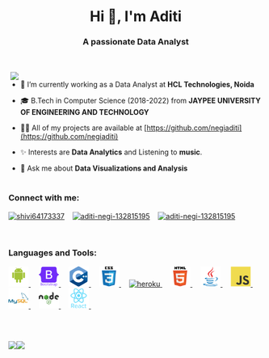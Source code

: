 <h1 align="center">Hi 👋, I'm Aditi</h1>
<h3 align="center">A passionate Data Analyst </h3><br /><br/>

<img src="https://cdn.dribbble.com/users/1857592/screenshots/3848396/character-typing.gif" align="right" width="500">

- 🔭 I’m currently working as a Data Analyst at **HCL Technologies, Noida**

- 🎓 B.Tech in Computer Science (2018-2022) from **JAYPEE UNIVERSITY OF ENGINEERING AND TECHNOLOGY**

- 👨‍💻 All of my projects are available at [https://github.com/negiaditi](https://github.com/negiaditi)

- ✨ Interests are **Data Analytics** and Listening to **music**.


- 💬 Ask me about **Data Visualizations and Analysis**
<br /><br/>
<h3 align="left">Connect with me:</h3>
<p align="left">
<a href="https://twitter.com/negiaditi1" target="blank"><img align="center" src="https://raw.githubusercontent.com/rahuldkjain/github-profile-readme-generator/master/src/images/icons/Social/twitter.svg" alt="shivi64173337" height="30" width="40" /></a>&nbsp;&nbsp;&nbsp;
<a href="https://www.linkedin.com/in/aditi-negi-132815195" target="blank"><img align="center" src="https://raw.githubusercontent.com/rahuldkjain/github-profile-readme-generator/master/src/images/icons/Social/linked-in-alt.svg" alt="aditi-negi-132815195" height="30" width="40" /></a>&nbsp;&nbsp;&nbsp;
<a href="mailto:negiaditi2609@gmail.com" target="blank"><img align="center" src="https://cdn.icon-icons.com/icons2/1011/PNG/512/Gmail_icon-icons.com_75706.png" alt="aditi-negi-132815195" height="30" width="40" /></a>&nbsp;&nbsp;&nbsp;
</p>
<br />
<h3 align="left">Languages and Tools:</h3>
<p align="left"> 
  <a href="https://developer.android.com" target="_blank"> <img src="https://raw.githubusercontent.com/devicons/devicon/master/icons/android/android-original-wordmark.svg" alt="android" width="40" height="40"/> </a>&nbsp;&nbsp;&nbsp;
  <a href="https://getbootstrap.com" target="_blank"> <img src="https://raw.githubusercontent.com/devicons/devicon/master/icons/bootstrap/bootstrap-plain-wordmark.svg" alt="bootstrap" width="40" height="40"/> </a>&nbsp;&nbsp;&nbsp;
  <a href="https://www.w3schools.com/cpp/" target="_blank"> <img src="https://raw.githubusercontent.com/devicons/devicon/master/icons/cplusplus/cplusplus-original.svg" alt="cplusplus" width="40" height="40"/> </a>&nbsp;&nbsp;&nbsp;
  <a href="https://www.w3schools.com/css/" target="_blank"> <img src="https://raw.githubusercontent.com/devicons/devicon/master/icons/css3/css3-original-wordmark.svg" alt="css3" width="40" height="40"/> </a>&nbsp;&nbsp;&nbsp;
  <a href="https://heroku.com" target="_blank"> <img src="https://www.vectorlogo.zone/logos/heroku/heroku-icon.svg" alt="heroku" width="40" height="40"/> </a>&nbsp;&nbsp;&nbsp;
  <a href="https://www.w3.org/html/" target="_blank"> <img src="https://raw.githubusercontent.com/devicons/devicon/master/icons/html5/html5-original-wordmark.svg" alt="html5" width="40" height="40"/> </a>&nbsp;&nbsp;&nbsp;
  <a href="https://www.java.com" target="_blank"> <img src="https://raw.githubusercontent.com/devicons/devicon/master/icons/java/java-original.svg" alt="java" width="40" height="40"/> </a>&nbsp;&nbsp;&nbsp;
  <a href="https://developer.mozilla.org/en-US/docs/Web/JavaScript" target="_blank"> <img src="https://raw.githubusercontent.com/devicons/devicon/master/icons/javascript/javascript-original.svg" alt="javascript" width="40" height="40"/> </a>&nbsp;&nbsp;&nbsp;
  <a href="https://www.mysql.com/" target="_blank"> <img src="https://raw.githubusercontent.com/devicons/devicon/master/icons/mysql/mysql-original-wordmark.svg" alt="mysql" width="40" height="40"/> </a>&nbsp;&nbsp;&nbsp;
  <a href="https://nodejs.org" target="_blank"> <img src="https://raw.githubusercontent.com/devicons/devicon/master/icons/nodejs/nodejs-original-wordmark.svg" alt="nodejs" width="40" height="40"/> </a>&nbsp;&nbsp;&nbsp;
  <a href="https://reactjs.org/" target="_blank"> <img src="https://raw.githubusercontent.com/devicons/devicon/master/icons/react/react-original-wordmark.svg" alt="react" width="40" height="40"/> </a>&nbsp;&nbsp;&nbsp;
</p>
<br /><br/>
<p>
<p><img align="left" src="https://github-readme-stats.vercel.app/api?username=negiaditi&&show_icons=true&title_color=ffffff&icon_color=bb2acf&text_color=daf7dc&bg_color=151515" /></p>

<p>
  <img src ="https://github-readme-stats.vercel.app/api/top-langs/?username=negiaditi&layout=compact">
  </p>

</p>
